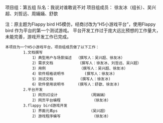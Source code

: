 

项目组：第五组
队名：我说对谁敢说不对
项目组成员：
			徐友冰（组长）、吴兴超、刘哲远、周婳婳、舒歆

注：原主题为Flappy bird H5模仿，经商讨改为“H5小游戏平台”，使用Flappy bird 作为平台的第一个测试游戏。
	平台开发工作过于庞大远比预想的工作量大，未能完善，游戏开发工作已完成。


	本项目为一个H5小游戏平台，项目组成员做了以下工作：
			1.文档撰写
			    1）典型用户与场景描述  （撰写人：吴兴超、徐友冰）
				2）需求文档           （撰写人：徐友冰、刘哲远、吴兴超）
				3）用例               （撰写人：吴兴超、徐友冰）
				4）软件规格说明书		  (撰写人：徐友冰)
				5）测试文档			  (撰写人：徐友冰)
				6）软件使用说明书      (撰写人：舒歆、徐友冰)
			2.平台开发
				1）网页UI设计		  	  （周婳婳）
				2）网页平台编程			  （徐友冰）
			3.flappy bird游戏开发
				1）界面元素ps			  （吴兴超）
				2）游戏程序编写			  （徐友冰）	